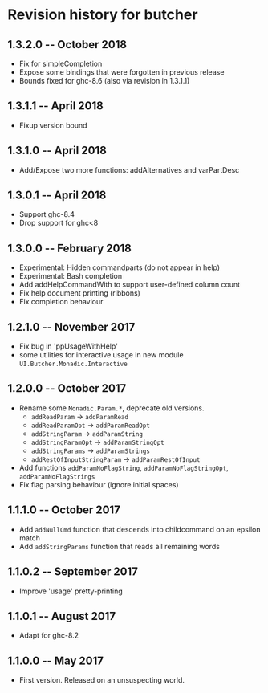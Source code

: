 # Revision history for butcher

## 1.3.2.0  -- October 2018

* Fix for simpleCompletion
* Expose some bindings that were forgotten in previous release
* Bounds fixed for ghc-8.6 (also via revision in 1.3.1.1)

## 1.3.1.1  -- April 2018

* Fixup version bound

## 1.3.1.0  -- April 2018

* Add/Expose two more functions: addAlternatives and varPartDesc

## 1.3.0.1  -- April 2018

* Support ghc-8.4
* Drop support for ghc<8

## 1.3.0.0  -- February 2018

* Experimental: Hidden commandparts (do not appear in help)
* Experimental: Bash completion
* Add addHelpCommandWith to support user-defined column count
* Fix help document printing (ribbons)
* Fix completion behaviour

## 1.2.1.0  -- November 2017

* Fix bug in 'ppUsageWithHelp'
* some utilities for interactive usage in new module
  `UI.Butcher.Monadic.Interactive`

## 1.2.0.0  -- October 2017

* Rename some `Monadic.Param.*`, deprecate old versions.
    - `addReadParam` -> `addParamRead`
    - `addReadParamOpt` -> `addParamReadOpt`
    - `addStringParam` -> `addParamString`
    - `addStringParamOpt` -> `addParamStringOpt`
    - `addStringParams` -> `addParamStrings`
    - `addRestOfInputStringParam` -> `addParamRestOfInput`
* Add functions `addParamNoFlagString`, `addParamNoFlagStringOpt`,
  `addParamNoFlagStrings`
* Fix flag parsing behaviour (ignore initial spaces)

## 1.1.1.0  -- October 2017

* Add `addNullCmd` function that descends into childcommand on an epsilon match
* Add `addStringParams` function that reads all remaining words

## 1.1.0.2  -- September 2017

* Improve 'usage' pretty-printing

## 1.1.0.1  -- August 2017

* Adapt for ghc-8.2

## 1.1.0.0  -- May 2017

* First version. Released on an unsuspecting world.
